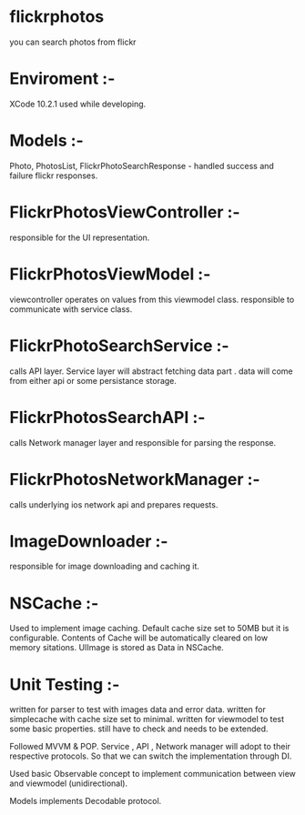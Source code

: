 # flickrphotos
you can search photos from flickr

# Enviroment :-
  XCode 10.2.1 used while developing.

# Models :-
  Photo, PhotosList, FlickrPhotoSearchResponse - handled success and failure flickr responses.
  
# FlickrPhotosViewController :- 
  responsible for the UI representation.

# FlickrPhotosViewModel :-
  viewcontroller operates on values from this viewmodel class. responsible to communicate with service class.

#  FlickrPhotoSearchService :-
  calls API layer. Service layer will abstract fetching data part . data will come from either api or some persistance storage. 

# FlickrPhotosSearchAPI :-
  calls Network manager layer and responsible for parsing the response.
  
# FlickrPhotosNetworkManager :-
  calls underlying ios network api and prepares requests.

# ImageDownloader :- 
  responsible for image downloading and caching it. 
  

# NSCache :-
  Used to implement image caching. 
  Default cache size set to 50MB but it is configurable.
  Contents of Cache will be automatically cleared on low memory sitations.
  UIImage is stored as Data in NSCache.
  
# Unit Testing :-
  written for parser to test with images data and error data.
  written for simplecache with cache size set to minimal.
  written for viewmodel to test some basic properties.
  still have to check and needs to be extended.
  
  Followed MVVM & POP. Service , API , Network manager will adopt to their respective protocols. So that we can switch the implementation through DI.
  
  Used basic Observable concept to implement communication between view and viewmodel (unidirectional).
  
  Models implements Decodable protocol.
  
  
  
  
  
